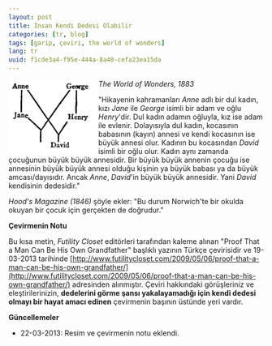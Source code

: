 ```yaml
---
layout: post
title: İnsan Kendi Dedesi Olabilir
categories: [tr, blog]
tags: [garip, çeviri, the world of wonders]
lang: tr
uuid: f1cde3a4-f95e-444a-8a40-cefa23ea15da
---
```


<div style="float: left">
  <img src="/images/2013-03-19-insan-kendi-dedesi-olabilir.png"
       alt="İnsan kendi dedesi olabilir"
       title="Dedem kim lan benim?" />
</div>

*The World of Wonders, 1883*

"Hikayenin kahramanları *Anne* adlı bir dul kadın, kızı *Jane* ile *George*
isimli bir adam ve oğlu *Henry*'dir. Dul kadın adamın oğluyla, kız ise adam ile
evlenir. Dolayısıyla dul kadın, kocasının babasının (kayın) annesi ve kendi
kocasının ise büyük annesi olur. Kadının bu kocasından *David* isimli bir oğlu
olur. Kadın aynı zamanda çocuğunun büyük büyük annesidir. Bir büyük büyük
annenin çocuğu ise annesinin büyük büyük annesi olduğu kişinin ya büyük babası
ya da büyük amcası/dayısıdır. Ancak *Anne*, *David*'in büyük büyük annesidir.
Yani *David* kendisinin dedesidir."

*Hood's Magazine (1846)* şöyle ekler: "Bu durum Norwich'te bir okulda okuyan bir
çocuk için gerçekten de doğrudur."

**Çevirmenin Notu**

Bu kısa metin, *Futility Closet* editörleri tarafından kaleme alınan "Proof That
a Man Can Be His Own Grandfather" başlıklı yazının Türkçe çevirisidir ve
19-03-2013 tarihinde
[http://www.futilitycloset.com/2009/05/06/proof-that-a-man-can-be-his-own-grandfather/](http://www.futilitycloset.com/2009/05/06/proof-that-a-man-can-be-his-own-grandfather/)
adresinden alınmıştır. Çeviri hakkındaki görüşleriniz ve eleştirilerinizin,
**dedelerini görme şansı yakalayamadığı için kendi dedesi olmayı bir hayat amacı
edinen** çevirmenin başının üstünde yeri vardır.

**Güncellemeler**

* 22-03-2013: Resim ve çevirmenin notu eklendi.

